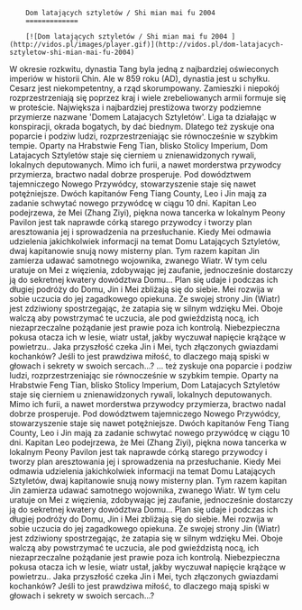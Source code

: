 
        Dom latających sztyletów / Shi mian mai fu 2004 
        =============
        
        [![Dom latających sztyletów / Shi mian mai fu 2004 ](http://vidos.pl/images/player.gif)](http://vidos.pl/dom-latajacych-sztyletow-shi-mian-mai-fu-2004)
        
        
 W okresie rozkwitu, dynastia Tang byla jedną z najbardziej oświeconych imperiów w historii Chin. Ale w 859 roku (AD), dynastia jest u schyłku. Cesarz jest niekompetentny, a rząd skorumpowany. Zamieszki i niepokój rozprzestrzeniają się poprzez kraj i wiele zrebeliowanych armii formuje się w proteście. Największa i najbardziej prestiżowa tworzy podziemne przymierze nazwane 'Domem Latajacych Sztyletów'. Liga ta działając w konspiracji, okrada bogatych, by dać biednym. Dlatego też zyskuje ona poparcie i podziw ludzi, rozprzestrzeniając sie równocześnie w szybkim tempie. Oparty na Hrabstwie Feng Tian, blisko Stolicy Imperium, Dom Latajacych Sztyletów staje się cierniem u znienawidzonych rywali, lokalnych deputowanych. Mimo ich furii, a nawet morderstwa przywodcy przymierza, bractwo nadal dobrze prosperuje. Pod dowództwem tajemniczego Nowego Przywódcy, stowarzyszenie staje się nawet potężniejsze. Dwóch kapitanów Feng Tiang County, Leo i Jin mają za zadanie schwytać nowego przywódcę w ciągu 10 dni. Kapitan Leo podejrzewa, że Mei (Zhang Ziyi), piękna nowa tancerka w lokalnym Peony Pavilon jest tak naprawde córką starego przywodcy i tworzy plan aresztowania jej i sprowadzenia na przesłuchanie. Kiedy Mei odmawia udzielenia jakichkolwiek informacji na temat Domu Latających Sztyletów, dwaj kapitanowie snują nowy misterny plan. Tym razem kapitan Jin zamierza udawać samotnego wojownika, zwanego Wiatr. W tym celu uratuje on Mei z więzienia, zdobywając jej zaufanie, jednocześnie dostarczy ją do sekretnej kwatery dowództwa Domu... Plan się udaje i podczas ich długiej podróży do Domu, Jin i Mei zbliżają się do siebie. Mei rozwija w sobie uczucia do jej zagadkowego opiekuna. Ze swojej strony Jin (Wiatr) jest zdziwiony spostrzegając, że zatapia się w silnym wdzięku Mei. Oboje walczą aby powstrzymać te uczucia, ale pod gwieździstą nocą, ich niezaprzeczalne pożądanie jest prawie poza ich kontrolą. Niebezpieczna pokusa otacza ich w lesie, wiatr ustał, jakby wyczuwał napięcie krążące w powietrzu.. Jaka przyszłość czeka Jin i Mei, tych złączonych gwiazdami kochanków? Jeśli to jest prawdziwa miłość, to dlaczego mają spiski w głowach i sekrety w swoich sercach...?  ... też zyskuje ona poparcie i podziw ludzi, rozprzestrzeniając sie równocześnie w szybkim tempie. Oparty na Hrabstwie Feng Tian, blisko Stolicy Imperium, Dom Latajacych Sztyletów staje się cierniem u znienawidzonych rywali, lokalnych deputowanych. Mimo ich furii, a nawet morderstwa przywodcy przymierza, bractwo nadal dobrze prosperuje. Pod dowództwem tajemniczego Nowego Przywódcy, stowarzyszenie staje się nawet potężniejsze. Dwóch kapitanów Feng Tiang County, Leo i Jin mają za zadanie schwytać nowego przywódcę w ciągu 10 dni. Kapitan Leo podejrzewa, że Mei (Zhang Ziyi), piękna nowa tancerka w lokalnym Peony Pavilon jest tak naprawde córką starego przywodcy i tworzy plan aresztowania jej i sprowadzenia na przesłuchanie. Kiedy Mei odmawia udzielenia jakichkolwiek informacji na temat Domu Latających Sztyletów, dwaj kapitanowie snują nowy misterny plan. Tym razem kapitan Jin zamierza udawać samotnego wojownika, zwanego Wiatr. W tym celu uratuje on Mei z więzienia, zdobywając jej zaufanie, jednocześnie dostarczy ją do sekretnej kwatery dowództwa Domu... Plan się udaje i podczas ich długiej podróży do Domu, Jin i Mei zbliżają się do siebie. Mei rozwija w sobie uczucia do jej zagadkowego opiekuna. Ze swojej strony Jin (Wiatr) jest zdziwiony spostrzegając, że zatapia się w silnym wdzięku Mei. Oboje walczą aby powstrzymać te uczucia, ale pod gwieździstą nocą, ich niezaprzeczalne pożądanie jest prawie poza ich kontrolą. Niebezpieczna pokusa otacza ich w lesie, wiatr ustał, jakby wyczuwał napięcie krążące w powietrzu.. Jaka przyszłość czeka Jin i Mei, tych złączonych gwiazdami kochanków? Jeśli to jest prawdziwa miłość, to dlaczego mają spiski w głowach i sekrety w swoich sercach...?
    